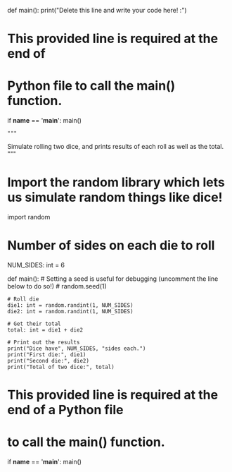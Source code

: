 <!-- Problem Statement
Simulate rolling two dice, and prints results of each roll as well as the total. -->



def main():
    print("Delete this line and write your code here! :")


# This provided line is required at the end of
# Python file to call the main() function.
if __name__ == '__main__':
    main()





    """
Simulate rolling two dice, and prints results of each
roll as well as the total.
"""
# Import the random library which lets us simulate random things like dice!
import random

# Number of sides on each die to roll
NUM_SIDES: int = 6

def main():
    # Setting a seed is useful for debugging (uncomment the line below to do so!)
    # random.seed(1)
    
    # Roll die
    die1: int = random.randint(1, NUM_SIDES)
    die2: int = random.randint(1, NUM_SIDES)
    
    # Get their total
    total: int = die1 + die2
    
    # Print out the results
    print("Dice have", NUM_SIDES, "sides each.")
    print("First die:", die1)
    print("Second die:", die2)
    print("Total of two dice:", total)


# This provided line is required at the end of a Python file
# to call the main() function.
if __name__ == '__main__':
    main()
